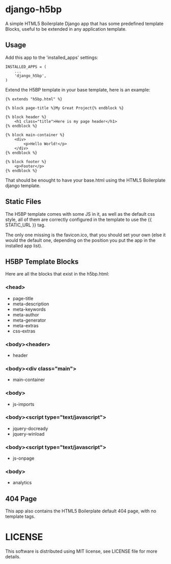 django-h5bp
===========

A simple HTML5 Boilerplate Django app that has some predefined template Blocks,
useful to be extended in any application template.


Usage
-----------------------------------

Add this app to the 'installed_apps' settings:

    INSTALLED_APPS = (
        ...
        'django_h5bp',
    )

Extend the H5BP template in your base template, here is an example:

    {% extends "h5bp.html" %}

    {% block page-title %}My Great Project{% endblock %}

    {% block header %}
        <h1 class="title">Here is my page header</h1>
    {% endblock %}

    {% block main-container %}
        <div>
            <p>Hello World!</p>
        </div>
    {% endblock %}

    {% block footer %}
        <p>Footer</p>
    {% endblock %}

That should be enought to have your base.html using the HTML5 Boilerplate django template.

Static Files
-----------------------------------
The H5BP template comes with some JS in it, as well as the default css style, all of them are correctly configured in the template to use the {{ STATIC_URL }} tag.

The only one missing is the favicon.ico, that you should set your own (else it would the default one, depending on the position you put the app in the installed app list).


H5BP Template Blocks
-----------------------------------

Here are all the blocks that exist in the h5bp.html:

### \<head\>
* page-title
* meta-description
* meta-keywords
* meta-author
* meta-generator
* meta-extras
* css-extras

### \<body\>\<header\>
* header

### \<body\>\<div class="main"\>
* main-container

### \<body\>
* js-imports

### \<body\>\<script type="text/javascript"\>
* jquery-docready
* jquery-winload

### \<body\>\<script type="text/javascript"\>
* js-onpage

### \<body\>
* analytics

404 Page
-----------------------------------

This app also contains the HTML5 Boilerplate default 404 page, with no template tags.


LICENSE
=============
This software is distributed using MIT license, see LICENSE file for more details.
